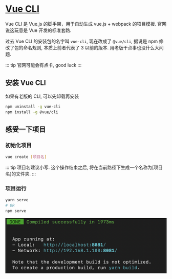 # [Vue CLI](https://cli.vuejs.org/zh/)

Vue CLI 是 Vue.js 的脚手架，用于自动生成 vue.js + webpack 的项目模板. 官网说这玩意是 Vue 开发的标准套路. 

过去 Vue CLI 的安装包的名字叫 `vue-cli`, 现在改成了 `@vue/cli`, 据说是 npm 修改了包的命名规则, 本质上前者代表了 3 以前的版本. 用老版干点事也没什么大问题. 

::: tip
官网可能会有点卡, good luck
:::

## 安装 Vue CLI

如果有老版的 CLI, 可以先卸载再安装

``` sh
npm uninstall -g vue-cli
npm install -g @vue/cli
```

## 感受一下项目

### 初始化项目
``` sh
vue create [项目名]
```

::: tip
项目名建议小写. 这个操作结束之后, 将在当前路径下生成一个名称为[项目名]的文件夹. 
:::

### 项目运行

``` sh
yarn serve
# OR
npm serve
```
![](/note/img/2020-01-02-21-56-42.png)
